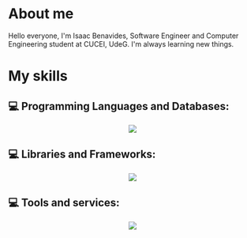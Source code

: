 # About me
Hello everyone, I'm Isaac Benavides, Software Engineer and Computer Engineering student at CUCEI, UdeG. I'm always learning new things.

# My skills
## 💻 Programming Languages and Databases:
<p align="center">
    <img src="https://skillicons.dev/icons?i=py,js,ts,cpp,java,go,mysql,postgres,java" />
</p>

## 💻 Libraries and Frameworks:
<p align="center">
    <img src="https://skillicons.dev/icons?i=angular,react,nextjs,fastapi,flask,nestjs,spring" />
</p>

## 💻 Tools and services:
<p align="center">
    <img src="https://skillicons.dev/icons?i=git,docker,kubernetes,azure" />
</p>
